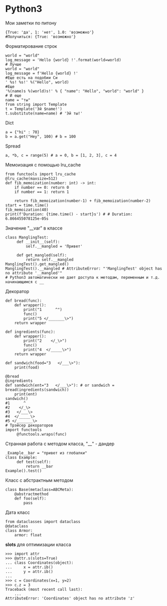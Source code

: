 # Python3
Мои заметки по питону

```python3
{True: 'да', 1: 'нет', 1.0: 'возможно'}
#Получиться: {True: 'возможно'}
```
Форматирование строк
```python3
world = "world"
log_message = 'Hello {world} !'.format(world=world)
# Лучше
world = "world"
log_message = f'Hello {world} !'
#Еще есть на подобии Си
' %s! %s!' %("Hello", world)
#Еще
'%(name)s %(world)s!' % { "name": "Hello", "world": "world" }
# И еще
name = "ты"
from string import Template 
t = Template('Эй $name!')
t.substitute(name=name) # 'Эй ты!'
```

Dict
```python3
a = {"hi" : 70}
b = a.get("Hey", 100) # b = 100
```

Spread 
```python3
a, *b, c = range(5) # a = 0, b = [1, 2, 3], c = 4
```

Мемоизация с помощью lru_cache
```python3
from functools import lru_cache
@lru_cache(maxsize=512)
def fib_memoization(number: int) -> int:
    if number == 0: return 0
    if number == 1: return 1
    
    return fib_memoization(number-1) + fib_memoization(number-2)
start = time.time()
fib_memoization(40)
print(f'Duration: {time.time() - start}s') # # Duration: 6.866455078125e-05s
```
Значение "__var" в классе
```python3
class ManglingTest:
     def __init__(self):
         self.__mangled = 'Привет'
        
     def get_mangled(self):
         return self.__mangled
ManglingTest().get_mangled()
ManglingTest().__mangled # AttributeError: "'ManglingTest' object has no attribute '__mangled'"
# Python3 автоматически не дает доступа к методам, переменным и т.д. начинающимся с __
```
Декоратор
```python3
def bread(func):
    def wrapper():
        print("1      ^")
        func()
        print("5 </_______\>")
    return wrapper
 
def ingredients(func):
    def wrapper():
        print("2    </_\>")
        func()
        print("4  </_____\>")
    return wrapper
 
def sandwich(food="3   </___\>"):
    print(food)
    
@bread
@ingredients
def sandwich(ent="3   </___\>"): # or sandwich = bread(ingredients(sandwich))
    print(ent)
sandwich() 
#1      ^
#2    </_\>
#3   </___\>
#4  </_____\>
#5 </_______\>
# Трэйсер декораторов
import functools
     @functools.wraps(func)
```

Странная работа с методом класса, "__" - дандер
```python3
_Example__bar = "привет из глобалки"
class Example:
     def test(self):
         return __bar
Example().test()
```
Класс с абстрактным методом
```python3
class Base(metaclass=ABCMeta):
    @abstractmethod
    def foo(self):
        pass
```
Дата класс
```python3
from dataclasses import dataclass
@dataclass
class Armor:
    armor: float
```
 __slots__ для оптимизации класса
```python3
>>> import attr
>>> @attr.s(slots=True)
... class Coordinates(object):
...     x = attr.ib()
...     y = attr.ib()
...
>>> c = Coordinates(x=1, y=2)
>>> c.z = 3
Traceback (most recent call last):
    ...
AttributeError: 'Coordinates' object has no attribute 'z'
```
